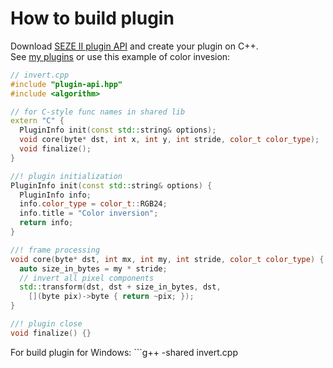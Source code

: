 # How to build plugin
Download [SEZE II plugin API](../plugin-api.hpp) and create your plugin on C++.\
See [my plugins](../src/plugins) or use this example of color invesion:
```cpp
// invert.cpp
#include "plugin-api.hpp"
#include <algorithm>

// for C-style func names in shared lib
extern "C" {
  PluginInfo init(const std::string& options);
  void core(byte* dst, int x, int y, int stride, color_t color_type);
  void finalize();
}

//! plugin initialization
PluginInfo init(const std::string& options) {
  PluginInfo info;
  info.color_type = color_t::RGB24;
  info.title = "Color inversion";
  return info;
}

//! frame processing
void core(byte* dst, int mx, int my, int stride, color_t color_type) {
  auto size_in_bytes = my * stride;
  // invert all pixel components
  std::transform(dst, dst + size_in_bytes, dst,
    [](byte pix)->byte { return ~pix; });
}

//! plugin close
void finalize() {}
```
For build plugin for Windows: ```g++ -shared invert.cpp
